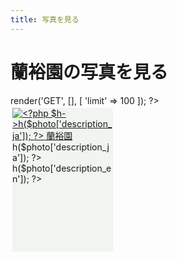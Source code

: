 ```yaml
---
title: 写真を見る
---
```

蘭裕園の写真を見る
==
<?php
$controller = new \Ranyuen\Controller\ApiPhotos;
$photos = $controller->render('GET', [], [ 'limit' => 100 ]);
?>
<link href="/assets/bower_components/colorbox/example1/colorbox.css" rel="stylesheet" />
<script src="/assets/bower_components/colorbox/jquery.colorbox-min.js"></script>
<script src="/assets/bower_components/colorbox/i18n/jquery.colorbox-ja.js"></script>
<script>
  window.addEventListener('DOMContentLoaded', function () {
    $('.lightbox').colorbox({
      fixed:      true,
      height:     '90%',
      transition: 'fade',
      speed:      300,
      width:      '90%'
    });
  });
</script>
<style>
  .photos .photo {
    background: #f0f5f0;
    float: left;
    margin: 0.6%;
    min-height: 230px;
    width: 32%;
  }
</style>
<div class="photos">
<?php foreach ($photos as $photo) { ?>
  <div class="photo">
    <a href="/Calanthe/gallery/<?php $h->h($photo['id']); ?>.jpg" class="lightbox" title="<?php $h->h($photo['description_ja']); ?> 蘭裕園">
      <img src="/api/photo?format=jpeg&id=<?php $h->h($photo['id']); ?>" alt="<?php $h->h($photo['description_ja']); ?> 蘭裕園"/>
    </a>
    <div>
      <div><?php $h->h($photo['description_ja']); ?></div>
      <div><?php $h->h($photo['description_en']); ?></div>
    </div>
  </div>
<?php } ?>
</div>
<!--
<script src="/assets/bower_components/masonry/dist/masonry.pkgd.min.js"></script>
<script>
new Masonry(document.getElementsByClassName('photos')[0], {
  columnWidth: '.photo',
  gutter: 0,
  itemSelector: '.photo'
});
</script>
-->
